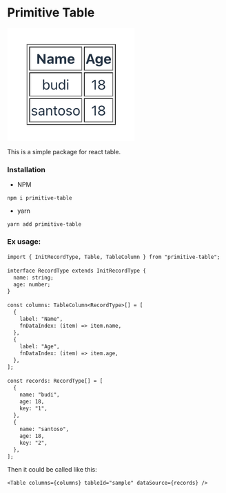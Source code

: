 # Primitive Table

![sample table](images/sample-table.png)

This is a simple package for react table.

### Installation

- NPM

```
npm i primitive-table
```

- yarn

```
yarn add primitive-table
```

### Ex usage:

```
import { InitRecordType, Table, TableColumn } from "primitive-table";

interface RecordType extends InitRecordType {
  name: string;
  age: number;
}

const columns: TableColumn<RecordType>[] = [
  {
    label: "Name",
    fnDataIndex: (item) => item.name,
  },
  {
    label: "Age",
    fnDataIndex: (item) => item.age,
  },
];

const records: RecordType[] = [
  {
    name: "budi",
    age: 18,
    key: "1",
  },
  {
    name: "santoso",
    age: 18,
    key: "2",
  },
];
```

Then it could be called like this:

```
<Table columns={columns} tableId="sample" dataSource={records} />
```

